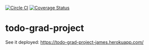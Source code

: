 [![Circle CI](https://circleci.com/gh/DavidThomasSL/todo-grad-project/tree/master.svg?style=svg)](https://circleci.com/gh/DavidThomasSL/todo-grad-project/tree/master) [![Coverage Status](https://coveralls.io/repos/DavidThomasSL/todo-grad-project/badge.svg)](https://coveralls.io/r/DavidThomasSL/todo-grad-project)

# todo-grad-project

See it deployed: https://todo-grad-project-james.herokuapp.com/
